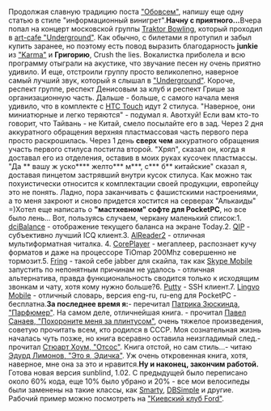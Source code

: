 Продолжая славную традицию поста <a href="/index.php?post=74">"Обовceм"</a>, напишу еще одну статью в стиле "информационный винигрет".<strong>Начну с приятного...</strong>Вчера попал на концерт московской группы <a href="http://www.tracktorbowling.ru/">Traktor Bowling</a>, который проходил в <a href="http://undergroundcafe.in.ua/actions/show/104">art-cafe "Underground"</a>. Как обычно, с билетами я протупил и забыл купить заранее, но поэтому есть повод выразить благодарность <strong>junkie </strong>из <a href="http://karmametal.com.ua/">"Karma"</a> и <strong>Григорию</strong>, Crush the lies. Вокалистка приболела и всю программу отыграли на акустике, что звучание песен ну очень приятно удивило. И еще, отстроили группу просто великолепно, наверное самый лучший звук, который я слышал в <a href="http://undergroundcafe.in.ua/">"Underground"</a>. Короче, респект группе, респект Денисовым за клуб и респект Грише за организационную часть. Дальше - больше, с самого начала меня удивило, что в комплекте с <a href="/index.php?post=79">HTC Touch</a> идут 2 стилуса. "Наверное, они миниатюрные и легко теряются" - подумал я. Авотхуй! Если вам кто-то говорит, что Тайвань - не Китай, смело посылайте его в зад. Через 2 дня аккуратного обращения верхняя пластмассовая часть первого пера просто раскрошилась. Через 1 день <strong>сверх чем</strong> аккуратного обращения участь первого стилуса постигла второй. "Хряп", сказал он, когда я доставал его из отделения, оставив в моих руках кусочек пластмассы. "Да ** вашу ж уско**** желто*** м***, с*** б** китайские" сказал я, доставая пинцетом застрявший внутри кусок стилуса. Как можно так похуистически относится к комплектации своей продукции, европейцу это не понять. Ладно, пора заканчивать с фашистскими настроениями, а то меня закроют и сново придется хостится на серверах "Алькаиды" =)Хотел еще написать о <strong>"мастхевном" софте для PocketPC</strong>, но все было лень... Вот, пользуясь случаем, черкану маленький список:1. <a href="http://4pda.ru/forum/index.php?showtopic=47229">dciBalance</a> - отображение текущего баланса на экране Today.2. <a href="http://qip.ru/">QIP</a> - субъективно лучший ICQ клиент.3. <a href="http://www.vidon.ru/softportal/progr115.html">AlReader2</a> - отличная мультиформатная читалка. 4. <a href="http://www.coreplayer.com/">CorePlayer</a> - мегаплеер, распознает кучу форматов и даже на процессоре TiOmap 200Mhz совершенно не тормозит.5. <a href="http://www.fring.com/">Fring</a> - такой себе jabber для скайпа, так как <a href="http://www.skype.com/download/skype/mobile/">Skype Mobile</a> запустить по непонятным причинам не удалось - отличная альтернатива, правда функциональность сводится только к исходящим звонкам и чату, хотя кому нужно больше?6. <a href="http://www.svpocketpc.com/reviews/pocketputty/PocketPuTTY.html">Putty</a> - SSH клиент.7. <a href="http://www.mobile-review.com/articles/2005/lingvo-11.shtml">Lingvo Mobile</a> - отличный словарь, версия eng-ru, ru-eng для PocketPC - бесплатна.<strong>За последнее время я:</strong>- перечитал <a href="http://fictionbook.ru/ru/author/zyuskind_patrik/parfyumer_istoriya_odnogo_ubiyiciy/">Патрика Зюскинда, "Парфюмер"</a>. На самом деле, отличнейшая книга. - прочитал <a href="http://fictionbook.ru/ru/author/sanaev_pavel/pohoronite_menya_za_plintusom/">Павел Санаев, "Похороните меня за плинтусом"</a>, очень тяжелое произведения, советую прочитать всем, кто родился в СССР. Моя сознательная жизнь началась чуть позже, но книга всеравно оставила неизгладимый след.- прочитал <a href="http://fictionbook.ru/ru/author/houm_styuart/minet_otsos/">Стюарт Хоум, "Отсос"</a>. Книга отстой, но сам стиль...- читаю <a href="http://fictionbook.ru/ru/author/limonov_yeduard/yeto_ya_yedichka/">Эдурд Лимонов, "Это я, Эдичка"</a>. Уж очень откровенная книга, хотя, наверное, мне она за это и нравится.<strong>Ну и наконец, закончим работой. </strong>Готова новая версия sunblind, 1.02. С предыдущей было переписано около 60% кода, еще 10% было убрано и 20% - все мои велосипеды были заменены на такие классы, как <a href="http://smarty.php.net/">Smarty</a>, <a href="http://dklab.ru/lib/DbSimple/">DBSimple</a> и другие. Рабочий пример можно посмотреть на <a href="http://ford-club.org.ua/main/">"Киевский клуб Ford"</a>.